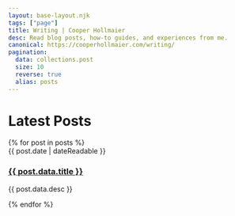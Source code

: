 ```yaml
---
layout: base-layout.njk
tags: ["page"]
title: Writing | Cooper Hollmaier
desc: Read blog posts, how-to guides, and experiences from me.
canonical: https://cooperhollmaier.com/writing/
pagination:
  data: collections.post
  size: 10
  reverse: true
  alias: posts
---
```


# Latest Posts

<section class="cards">
{% for post in posts %}

<article class="card">
    <div class="text">
    <time class="card__date" datetime="{{ post.date | dateIso }}">{{ post.date | dateReadable }}</time>
    <a class="none"href="{{ post.url }}"><h3 class="">{{ post.data.title }}</h3></a>
    <p class="">{{ post.data.desc }}
  </article>
  
  
{% endfor %}
</section>
